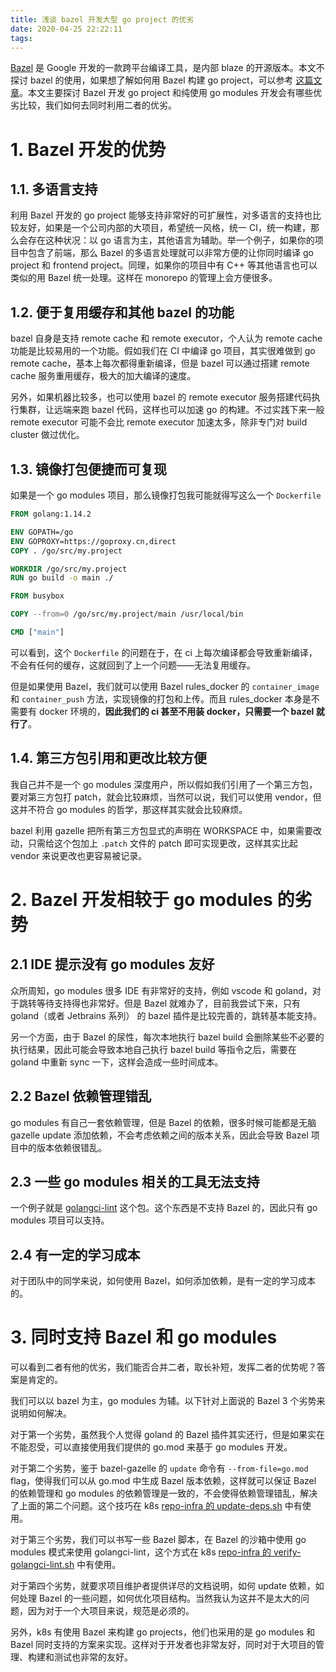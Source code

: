 ```yaml
---
title: 浅谈 bazel 开发大型 go project 的优劣
date: 2020-04-25 22:22:11
tags:
---
```


[Bazel](https://bazel.build/) 是 Google 开发的一款跨平台编译工具，是内部 blaze 的开源版本。本文不探讨 bazel 的使用，如果想了解如何用 Bazel 构建 go project，可以参考 [这篇文章](https://www.qtmuniao.com/2019/12/07/bazel-build-golang/)。本文主要探讨 Bazel 开发 go project 和纯使用 go modules 开发会有哪些优劣比较，我们如何去同时利用二者的优劣。

# 1. Bazel 开发的优势

## 1.1. 多语言支持

利用 Bazel 开发的 go project 能够支持非常好的可扩展性，对多语言的支持也比较友好，如果是一个公司内部的大项目，希望统一风格，统一 CI，统一构建，那么会存在这种状况：以 go 语言为主，其他语言为辅助。举一个例子，如果你的项目中包含了前端，那么 Bazel 的多语言处理就可以非常方便的让你同时编译 go project 和 frontend project。同理，如果你的项目中有 C++ 等其他语言也可以类似的用 Bazel 统一处理。这样在 monorepo 的管理上会方便很多。

## 1.2. 便于复用缓存和其他 bazel 的功能

bazel 自身是支持 remote cache 和 remote executor，个人认为 remote cache 功能是比较易用的一个功能。假如我们在 CI 中编译 go 项目，其实很难做到 go remote cache，基本上每次都得重新编译，但是 bazel 可以通过搭建 remote cache 服务重用缓存，极大的加大编译的速度。

另外，如果机器比较多，也可以使用 bazel 的 remote executor 服务搭建代码执行集群，让远端来跑 bazel 代码，这样也可以加速 go 的构建。不过实践下来一般 remote executor 可能不会比 remote executor 加速太多，除非专门对 build cluster 做过优化。

## 1.3. 镜像打包便捷而可复现

如果是一个 go modules 项目，那么镜像打包我可能就得写这么一个 `Dockerfile`

```dockerfile
FROM golang:1.14.2

ENV GOPATH=/go
ENV GOPROXY=https://goproxy.cn,direct
COPY . /go/src/my.project

WORKDIR /go/src/my.project
RUN go build -o main ./

FROM busybox

COPY --from=0 /go/src/my.project/main /usr/local/bin

CMD ["main"]
```

可以看到，这个 `Dockerfile` 的问题在于，在 ci 上每次编译都会导致重新编译，不会有任何的缓存，这就回到了上一个问题——无法复用缓存。

但是如果使用 Bazel，我们就可以使用 Bazel rules_docker 的 `container_image` 和 `container_push` 方法，实现镜像的打包和上传。而且 rules_docker 本身是不需要有 docker 环境的，**因此我们的 ci 甚至不用装 docker，只需要一个 bazel 就行了**。

## 1.4. 第三方包引用和更改比较方便

我自己并不是一个 go modules 深度用户，所以假如我们引用了一个第三方包，要对第三方包打 patch，就会比较麻烦，当然可以说，我们可以使用 vendor，但这并不符合 go modules 的哲学，那这样其实就会比较麻烦。

bazel 利用 gazelle 把所有第三方包显式的声明在 WORKSPACE 中，如果需要改动，只需给这个包加上 `.patch` 文件的 patch 即可实现更改，这样其实比起 vendor 来说更改也更容易被记录。

# 2. Bazel 开发相较于 go modules 的劣势

## 2.1 IDE 提示没有 go modules 友好

众所周知，go modules 很多 IDE 有非常好的支持，例如 vscode 和 goland，对于跳转等待支持得也非常好。但是 Bazel 就难办了，目前我尝试下来，只有 goland（或者 Jetbrains 系列） 的 bazel 插件是比较完善的，跳转基本能支持。

另一个方面，由于 Bazel 的尿性，每次本地执行 bazel build 会删除某些不必要的执行结果，因此可能会导致本地自己执行 bazel build 等指令之后，需要在 goland 中重新 sync 一下，这样会造成一些时间成本。

## 2.2 Bazel 依赖管理错乱

go modules 有自己一套依赖管理，但是 Bazel 的依赖，很多时候可能都是无脑 gazelle update 添加依赖，不会考虑依赖之间的版本关系，因此会导致 Bazel 项目中的版本依赖很错乱。

## 2.3 一些 go modules 相关的工具无法支持

一个例子就是 [golangci-lint](https://github.com/golangci/golangci-lint) 这个包。这个东西是不支持 Bazel 的，因此只有 go modules 项目可以支持。

## 2.4 有一定的学习成本

对于团队中的同学来说，如何使用 Bazel，如何添加依赖，是有一定的学习成本的。

# 3. 同时支持 Bazel 和 go modules

可以看到二者有他的优劣，我们能否合并二者，取长补短，发挥二者的优势呢？答案是肯定的。

我们可以以 bazel 为主，go modules 为辅。以下针对上面说的 Bazel 3 个劣势来说明如何解决。

对于第一个劣势，虽然我个人觉得 goland 的 Bazel 插件其实还行，但是如果实在不能忍受，可以直接使用我们提供的 go.mod 来基于 go modules 开发。

对于第二个劣势，鉴于 bazel-gazelle 的 `update` 命令有 `--from-file=go.mod` flag，使得我们可以从 go.mod 中生成 Bazel 版本依赖，这样就可以保证 Bazel 的依赖管理和 go modules 的依赖管理是一致的，不会使得依赖管理错乱，解决了上面的第二个问题。这个技巧在 k8s [repo-infra 的 update-deps.sh](https://github.com/kubernetes/repo-infra/blob/v0.0.3/hack/update-deps.sh) 中有使用。

对于第三个劣势，我们可以书写一些 Bazel 脚本，在 Bazel 的沙箱中使用 go modules 模式来使用 golangci-lint，这个方式在 k8s [repo-infra 的 verify-golangci-lint.sh](https://github.com/kubernetes/repo-infra/blob/v0.0.3/hack/verify-golangci-lint.sh) 中有使用。

对于第四个劣势，就要求项目维护者提供详尽的文档说明，如何 update 依赖，如何处理 Bazel 的一些问题，如何优化项目结构。当然我认为这并不是太大的问题，因为对于一个大项目来说，规范是必须的。

另外，k8s 有使用 Bazel 来构建 go projects，他们也采用的是 go modules 和 Bazel 同时支持的方案来实现。这样对于开发者也非常友好，同时对于大项目的管理、构建和测试也非常的友好。

